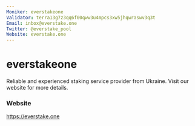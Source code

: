 ```yaml
---
Moniker: everstakeone
Validator: terra13g7z3qq6f00qww3u4mpcs3xw5jhqwraswv3q3t
Email: inbox@everstake.one
Twitter: @everstake_pool
Website: everstake.one
---
```


# everstakeone

Reliable and experienced staking service provider from Ukraine. Visit our website for more details.

### Website

https://everstake.one

